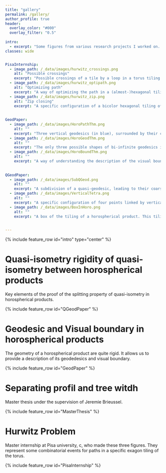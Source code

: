 ```yaml
---
title: "gallery"
permalink: /gallery/
author_profile: true
header:
  overlay_color: "#000"
  overlay_filter: "0.5"
  
intro:
  - excerpt: "Some figures from various research projects I worked on. "
classes: wide


PisaInternship:
  - image_path: /_data/images/hurwitz_crossings.png
    alt: "Possible crossings"
    excerpt: "Possible crossings of a tile by a loop in a torus tiling."
  - image_path: /_data/images/hurwitz_optipath.png
    alt: "Optimizing path"
    excerpt: "A way of optimizing the path in a (almost-)hexagonal tiling of a torus "
  - image_path: /_data/images/hurwitz_zip.png
    alt: "Zip closing"
    excerpt: "A specific configuration of a bicolor hexagonal tiling of the torus, which end up to close like a <i>Zip</i>."
   
   
GeodPaper:
  - image_path: /_data/images/HoroPathThm.png
    alt: ""
    excerpt: "Three vertical geodesics (in blue), surrounded by their constant neighbourhood. Since the metric is distorded in the Sol geometry, by staying close to these vertical geodesics, we can travel along them by going sufficiently hight or down."
  - image_path: /_data/images/HoroGeodThm.png
    alt: ""
    excerpt: "The only three possible shapes of bi-infinite geodesics in a horospherical product."
  - image_path: /_data/images/HoroBoundThm.png
    alt: ""
    excerpt: "A way of understanding the description of the visual boundary of a horospherical product."
    
    
QGeodPaper:
  - image_path: /_data/images/SubQGeod.png
    alt: ""
    excerpt: "A subdivision of a quasi-geodesic, leading to their coarse differentiation in a horospherical product."
  - image_path: /_data/images/VerticalTetra.png
    alt: ""
    excerpt: "A specific configuration of four points linked by vertical geodesics, we call it vertical quadrilateral. It contains the metric rigidity behaviour of horospherical products."
  - image_path: /_data/images/BoxInHoro.png
    alt: ""
    excerpt: "A box of the tiling of a horospherical product. This tiling is well suited for working along with the vertical flow of the spaces."
    

---
```


{% include feature_row id="intro" type="center" %}


# Quasi-isometry rigidity of quasi-isometry between horospherical products

Key elements of the proof of the splitting property of quasi-isometry in horospherical products.

{% include feature_row id="QGeodPaper" %}


# Geodesic and Visual boundary in horospherical products

The geometry of a horospherical product are quite rigid. It allows us to provide a description of its geodedesics and visual boundary.

{% include feature_row id="GeodPaper" %}


# Separating profil and tree witdh

Master thesis under the supervision of Jeremie Brieussel.

{% include feature_row id="MasterThesis" %}
 

# Hurwitz Problem

Master internship at Pisa university, c, who made these three figures. They represent some combinatorial events for paths in a specific exagon tiling of the torus.

{% include feature_row id="PisaInternship" %}


